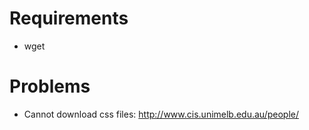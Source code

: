 # Requirements
- wget

# Problems

- Cannot download css files: http://www.cis.unimelb.edu.au/people/
